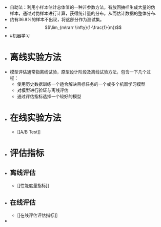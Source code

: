 - 自助法：利用小样本估计总体值的一种非参数方法，有放回抽样生成大量的伪样本，通过对伪样本进行计算，获得统计量的分布，从而估计数据的整体分布.
- 约有36.8%的样本不出现，将这部分作为测试集。
- $$\lim_{m\rarr \infty}(1-\frac{1}{m})$$
- #机器学习
- # 离线实验方法
- 模型评估通常指离线试验，原型设计阶段及离线试验方法，包含一下几个过程：
	- 使用历史数据训练一个适合解决目标任务的一个或多个机器学习模型
	- 对模型进行验证与离线评估
	- 通过评估指标选择一个较好的模型
- # 在线实验方法
	- [[A/B Test]]
- # 评估指标
- ## 离线评估
	- [[性能度量指标]]
- ## 在线评估
	- [[在线评估评估指标]]
-
